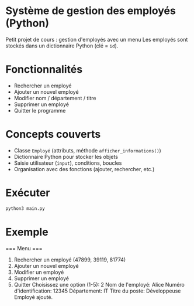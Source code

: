 # Système de gestion des employés (Python)

Petit projet de cours : gestion d'employés avec un menu
Les employés sont stockés dans un dictionnaire Python (clé = `id`).

# Fonctionnalités
- Rechercher un employé
- Ajouter un nouvel employé
- Modifier nom / département / titre
- Supprimer un employé
- Quitter le programme


# Concepts couverts
- Classe `Employé` (attributs, méthode `afficher_informations()`)
- Dictionnaire Python pour stocker les objets
- Saisie utilisateur (`input`), conditions, boucles
- Organisation avec des fonctions (ajouter, rechercher, etc.)

# Exécuter
```bash
python3 main.py
```
# Exemple

=== Menu ===
1. Rechercher un employé (47899, 39119, 81774)
2. Ajouter un nouvel employé
3. Modifier un employé
4. Supprimer un employé
5. Quitter
Choisissez une option (1-5): 2
Nom de l'employé: Alice
Numéro d'identification: 12345
Département: IT
Titre du poste: Développeuse
Employé ajouté.






